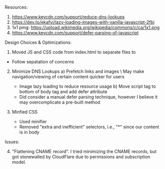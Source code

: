 Resources:

1. https://www.keycdn.com/support/reduce-dns-lookups
2. https://dev.to/ekafyi/lazy-loading-images-with-vanilla-javascript-2fbj
3. 1x1 pmg: https://upload.wikimedia.org/wikipedia/commons/c/ca/1x1.png
4. https://www.keycdn.com/support/defer-parsing-of-javascript

Design Choices & Optimizations:

1. Moved JS and CSS code from index.html to separate files to

- Follow sepatation of concerns

2. Minimize DNS Lookups
   a) Prefetch links and images \ May make navigation/viewing of certain content quicker for users
   - Image lazy loading to reduce resource usage
     b) Move script tag to bottom of body tag and add defer attribute
   * Did consider a manual defer parsing technique, however I believe it may overcomplicate a pre-built method
3. Minfied CSS

   - Used minifier
   - Removed "extra and inefficient" selectors, i.e., "\*" since our content is in body

Issues:

4. "Flattening CNAME record". I tried minimizing the CNAME records, but got stonewalled by CloudFlare due to permissions and subscription model.
